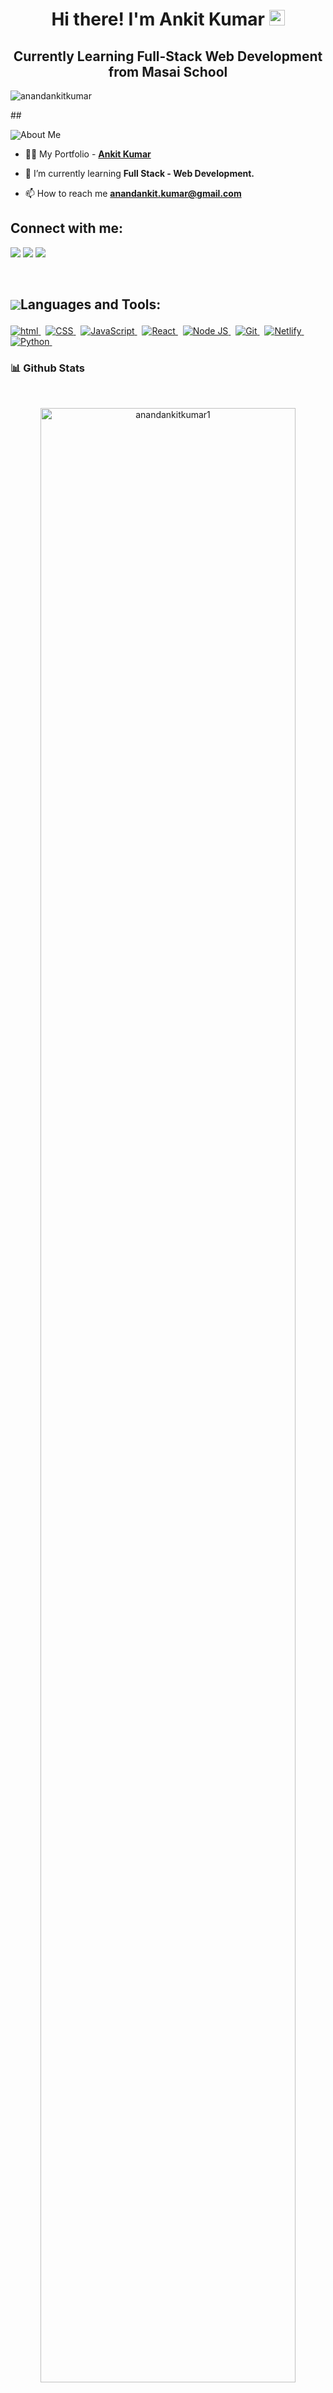 <h1 align="center">Hi there! I'm Ankit Kumar <img src="https://media.giphy.com/media/hvRJCLFzcasrR4ia7z/giphy.gif" width="25px"> </h1>
<h2 align="center">Currently Learning Full-Stack Web Development from Masai School </h2>
<p align="left"> <img src="https://komarev.com/ghpvc/?username=anandankitkumar1&label=Profile%20views&color=0e75b6&style=flat" alt="anandankitkumar" /> </p>
<!-- <p><img src="https://komarev.com/ghpvc/?username=anandankitkumar1&label=PROFILE+VIEWS"/> </p> -->
## <p style="display:flex; align-items: center"> <img src="https://img.icons8.com/color/48/000000/user-male-circle--v2.png"/> About Me </p> 

- 👨‍💻 My Portfolio - **[Ankit Kumar](https://anandankitkumar1.github.io/)**

- 🌱 I’m currently learning **Full Stack - Web Development.**

- 📫 How to reach me **anandankit.kumar@gmail.com**

## Connect with me:

<p align="left">
<a href='https://anandankitkumar1.github.io/'><img src="https://img.icons8.com/fluent/48/000000/portfolio.png"/></a>
<a href = "https://linkedin.com/in/anandankitkumar"><img src="https://img.icons8.com/fluent/48/000000/linkedin.png"/></a>
<a href = "https://twitter.com/anandankitkumar"><img src="https://img.icons8.com/fluent/48/000000/twitter.png"/></a>
</p>

<br/>

## <p style="display:flex; align-items: center"> <img src="https://img.icons8.com/color/48/000000/source-code.png"/> Languages and Tools:</p> 

<p>

   <a href="#"> <img src="https://img.shields.io/badge/HTML-orange?style=for-the-badge&labelColor=black&logo=html5&logoColor=orange" alt="html"/> </a> &nbsp;
   <a href="#"> <img src="https://img.shields.io/badge/CSS-blue?style=for-the-badge&labelColor=black&logo=css3&logoColor=blue" alt="CSS"/> </a> &nbsp;
   <a href="#"> <img src="https://img.shields.io/badge/-Javascript-F0DB4F?style=for-the-badge&labelColor=black&logo=javascript&logoColor=F0DB4F" alt="JavaScript"/> </a> &nbsp;
   <a href="#"> <img src="https://img.shields.io/badge/-React-61DBFB?style=for-the-badge&labelColor=black&logo=react&logoColor=61DBFB" alt="React"/> </a> &nbsp;
   <a href="#"> <img src="https://img.shields.io/badge/-Nodejs-609857?style=for-the-badge&labelColor=black&logo=node.js&logoColor=609857" alt="Node JS"/> </a> &nbsp;
   <a href="#"> <img src="https://img.shields.io/badge/Git-F05032?style=for-the-badge&labelColor=black&logo=git&logoColor=white" alt="Git"/> </a> &nbsp;
   <a href="#"> <img src="https://img.shields.io/badge/Netlify-00C7B7?style=for-the-badge&labelColor=black&logo=netlify&logoColor=white" alt="Netlify"/> </a> &nbsp;
   <a href="#"> <img src="https://img.shields.io/badge/Python-14354C?style=for-the-badge&labelColor=black&logo=python&logoColor=white" alt="Python"/> </a> &nbsp;
</p>

<h3>📊 Github Stats</h3>
<br/>

<p align="center"><img align="center" width="90%" src="https://github-readme-streak-stats.herokuapp.com/?user=anandankitkumar1&show_icons=true&locale=en&theme=tokyonight" alt="anandankitkumar1" /></p>


<p align="center">&nbsp;<img align="center" width="90%" src="https://github-readme-stats.vercel.app/api?username=anandankitkumar1&show_icons=true&locale=en&theme=tokyonight" alt="anandankitkumar1" /></p>

<div class="graph-1">
  <p align="center"><a href="https://github.com/amitsisodiya371"><img align="center" width="90%"
     src="https://github-profile-summary-cards.vercel.app/api/cards/profile-details?username=anandankitkumar1&amp;theme=dracula&amp;bg_color=0D1117"/></a>
  </p>
</div>

<h3 align="center">
 Show some ❤️ by starring some of the repositories!
</h3>
<br>

<h3 align="center"> 
  Visitor count <br>
  <img src="https://profile-counter.glitch.me/anandankitkumar1/count.svg" />
</h3>

